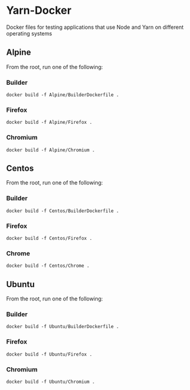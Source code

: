 # Yarn-Docker
Docker files for testing applications that use  Node and Yarn on different operating systems


## Alpine

From the root, run one of the following:

### Builder

`docker build -f Alpine/BuilderDockerfile .`

### Firefox

`docker build -f Alpine/Firefox .`

### Chromium

`docker build -f Alpine/Chromium .`

## Centos

From the root, run one of the following:

### Builder

`docker build -f Centos/BuilderDockerfile .`

### Firefox

`docker build -f Centos/Firefox .`

### Chrome

`docker build -f Centos/Chrome .`

## Ubuntu

From the root, run one of the following:

### Builder

`docker build -f Ubuntu/BuilderDockerfile .`

### Firefox

`docker build -f Ubuntu/Firefox .`

### Chromium

`docker build -f Ubuntu/Chromium .`
